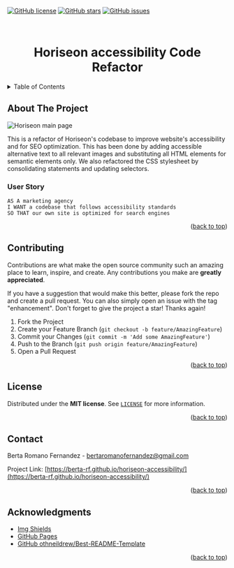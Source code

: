 
<!-- Improved compatibility of back to top link: See: https://github.com/othneildrew/Best-README-Template/pull/73 -->
<a name="readme-top"></a>
<!--
*** Thanks for checking out the Best-README-Template. If you have a suggestion
*** that would make this better, please fork the repo and create a pull request
*** or simply open an issue with the tag "enhancement".
*** Don't forget to give the project a star!
*** Thanks again! Now go create something AMAZING! :D
-->



<!-- PROJECT SHIELDS -->
<!--
*** I'm using markdown "reference style" links for readability.
*** Reference links are enclosed in brackets [ ] instead of parentheses ( ).
*** See the bottom of this document for the declaration of the reference variables
*** for contributors-url, forks-url, etc. This is an optional, concise syntax you may use.
*** https://www.markdownguide.org/basic-syntax/#reference-style-links
-->
<a href="https://github.com/berta-rf/horiseon-accessibility/blob/main/LICENSE"><img alt="GitHub license" src="https://img.shields.io/github/license/berta-rf/horiseon-accessibility?style=for-the-badge"></a> <a href="https://github.com/berta-rf/horiseon-accessibility/stargazers"><img alt="GitHub stars" src="https://img.shields.io/github/stars/berta-rf/horiseon-accessibility?style=for-the-badge"></a> <a href="https://github.com/berta-rf/horiseon-accessibility/issues"><img alt="GitHub issues" src="https://img.shields.io/github/issues/berta-rf/horiseon-accessibility?style=for-the-badge"></a>



<!-- PROJECT LOGO -->
<br />
<div align="center">
  <a href="https://github.com/berta-rf/horiseon-accessibility"></a>

<h3 align="center"></h3>

# Horiseon accessibility Code Refactor

  <p align="center">
   
  </p>
</div>



<!-- TABLE OF CONTENTS -->
<details>
  <summary>Table of Contents</summary>
  <ol>
    <li><a href="#about-the-project">About The Project</a></li>
    <li><a href="#contributing">Contributing</a></li>
    <li><a href="#license">License</a></li>
    <li><a href="#contact">Contact</a></li>
    <li><a href="#acknowledgments">Acknowledgments</a></li>
  </ol>
</details>



<!-- ABOUT THE PROJECT -->
## About The Project

<img src="./assets/images/horiseon-page-screenshot.png" alt="Horiseon main page"/>

This is a refactor of Horiseon's codebase to improve website's accessibility and for SEO optimization. This has been done by adding accessible alternative text to all relevant images and substituting all HTML elements for semantic elements only. We also refactored the CSS stylesheet by consolidating statements and updating selectors.

### User Story

```
AS A marketing agency
I WANT a codebase that follows accessibility standards
SO THAT our own site is optimized for search engines
```

<p align="right">(<a href="#readme-top">back to top</a>)</p>


<!-- CONTRIBUTING -->
## Contributing

Contributions are what make the open source community such an amazing place to learn, inspire, and create. Any contributions you make are **greatly appreciated**.

If you have a suggestion that would make this better, please fork the repo and create a pull request. You can also simply open an issue with the tag "enhancement".
Don't forget to give the project a star! Thanks again!

1. Fork the Project
2. Create your Feature Branch (`git checkout -b feature/AmazingFeature`)
3. Commit your Changes (`git commit -m 'Add some AmazingFeature'`)
4. Push to the Branch (`git push origin feature/AmazingFeature`)
5. Open a Pull Request

<p align="right">(<a href="#readme-top">back to top</a>)</p>


<!-- LICENSE -->
## License

Distributed under the **MIT license**. See [`LICENSE`](horiseon-accessibility/LICENSE) for more information.

<p align="right">(<a href="#readme-top">back to top</a>)</p>


<!-- CONTACT -->
## Contact

Berta Romano Fernandez - bertaromanofernandez@gmail.com

Project Link: [https://berta-rf.github.io/horiseon-accessibility/](https://berta-rf.github.io/horiseon-accessibility/)

<p align="right">(<a href="#readme-top">back to top</a>)</p>


<!-- ACKNOWLEDGMENTS -->
## Acknowledgments

* [Img Shields](https://shields.io)
* [GitHub Pages](https://pages.github.com)
* [GitHub othneildrew/Best-README-Template](https://github.com/othneildrew/Best-README-Template)


<p align="right">(<a href="#readme-top">back to top</a>)</p>

